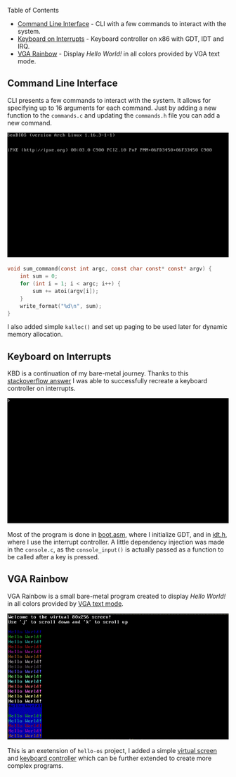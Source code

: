 Table of Contents

- [Command Line Interface](#command-line-interface) - CLI with a few commands to interact with the system.
- [Keyboard on Interrupts](#keyboard-on-interrupts) - Keyboard controller on x86 with GDT, IDT and IRQ.
- [VGA Rainbow](#vga-rainbow) - Display *Hello World!* in all colors provided by VGA text mode.
 
## Command Line Interface

CLI presents a few commands to interact with the system. It allows for specifying up to 16 arguments for each command. Just by adding a new function to the `commands.c` and updating the `commands.h` file you can add a new command.

![Command Line Interface](./pub/cli.gif)

```c
void sum_command(const int argc, const char const* const* argv) {
    int sum = 0;
    for (int i = 1; i < argc; i++) {
        sum += atoi(argv[i]);
    }
    write_format("%d\n", sum);
}
```

I also added simple `kalloc()` and set up paging to be used later for dynamic memory allocation. 

## Keyboard on Interrupts

KBD is a continuation of my bare-metal journey. Thanks to this [stackoverflow answer](https://stackoverflow.com/a/37635449) I was able to successfully recreate a keyboard controller on interrupts.

![Keyboard on Interrupts](./pub/kbd.gif)

Most of the program is done in [boot.asm](./kbd/boot.asm), where I initialize GDT, and in [idt.h](./kbd/idt/idt.h), where I use the interrupt controller. A little dependency injection was made in the `console.c`, as the `console_input()` is actually passed as a function to be called after a key is pressed.

## VGA Rainbow

VGA Rainbow is a small bare-metal program created to display *Hello World!* in all colors provided by [VGA text mode](https://en.wikipedia.org/wiki/VGA_text_mode).

![VGA Rainbow Showcase GIF](./pub/vgarainbow.gif)

This is an exetension of `hello-os` project, I added a simple [virtual screen](./vgarainbow/base/virtscr.h) and [keyboard controller](./vgarainbow/base/kbd.h) which can be further extended to create more complex programs.